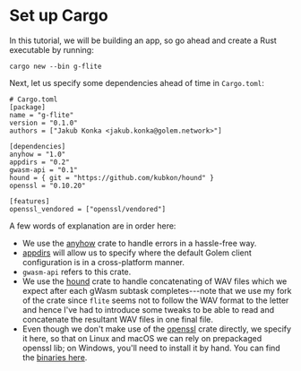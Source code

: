 # Set up Cargo

In this tutorial, we will be building an app, so go ahead and create
a Rust executable by running:

```
cargo new --bin g-flite
```

Next, let us specify some dependencies ahead of time in `Cargo.toml`:

```
# Cargo.toml
[package]
name = "g-flite"
version = "0.1.0"
authors = ["Jakub Konka <jakub.konka@golem.network>"]

[dependencies]
anyhow = "1.0"
appdirs = "0.2"
gwasm-api = "0.1"
hound = { git = "https://github.com/kubkon/hound" }
openssl = "0.10.20"

[features]
openssl_vendored = ["openssl/vendored"]
```

A few words of explanation are in order here:
* We use the [anyhow] crate to handle errors in a hassle-free way.
* [appdirs] will allow us to specify where the default Golem client
  configuration is in a cross-platform manner.
* `gwasm-api` refers to this crate.
* We use the [hound] crate to handle concatenating of WAV files
  which we expect after each gWasm subtask completes---note that we use
  my fork of the crate since `flite` seems not to follow the WAV format
  to the letter and hence I've had to introduce some tweaks to be able to
  read and concatenate the resultant WAV files in one final file.
* Even though we don't make use of the [openssl] crate directly, we specify
  it here, so that on Linux and macOS we can rely on prepackaged openssl lib;
  on Windows, you'll need to install it by hand. You can find the [binaries here].

[anyhow]: https://github.com/dtolnay/anyhow
[appdirs]: https://github.com/djc/appdirs-rs
[hound]: https://github.com/kubkon/hound
[openssl]: https://github.com/sfackler/rust-openssl
[binaries here]: https://slproweb.com/products/Win32OpenSSL.html
